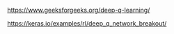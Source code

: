 https://www.geeksforgeeks.org/deep-q-learning/

https://keras.io/examples/rl/deep_q_network_breakout/